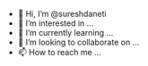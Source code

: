 - 👋 Hi, I’m @sureshdaneti
- 👀 I’m interested in ...
- 🌱 I’m currently learning ...
- 💞️ I’m looking to collaborate on ...
- 📫 How to reach me ...

<!---
sureshdaneti/sureshdaneti is a ✨ special ✨ repository because its `README.md` (this file) appears on your GitHub profile.
You can click the Preview link to take a look at your changes.
--->
